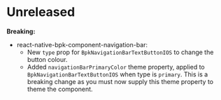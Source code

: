 # Unreleased

**Breaking:**

- react-native-bpk-component-navigation-bar:
  - New `type` prop for `BpkNavigationBarTextButtonIOS` to change the button colour.
  - Added `navigationBarPrimaryColor` theme property, applied to `BpkNavigationBarTextButtonIOS` when type is `primary`. This is a breaking change as you must now supply this theme property to theme the component.
